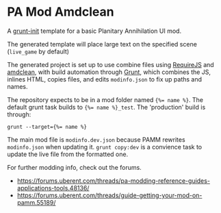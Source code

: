 # PA Mod Amdclean

A [grunt-init](http://gruntjs.com/project-scaffolding) template for a basic Planitary Annihilation UI mod.

The generated template will place large text on the specified scene (`live_game` by default)

The generated project is set up to use combine files using [RequireJS](http://requirejs.org/) and [amdclean](https://github.com/gfranko/amdclean), with build automation through [Grunt](http://gruntjs.com/), which combines the JS, inlines HTML, copies files, and edits `modinfo.json` to fix up paths and names.

The repository expects to be in a mod folder named `{%= name %}`.  The default grunt task builds to `{%= name %}_test`.  The 'production' build is through:

    grunt --target={%= name %}

The main mod file is `modinfo.dev.json` because PAMM rewrites `modinfo.json` when updating it.  `grunt copy:dev` is a convience task to update the live file from the formatted one.

For further modding info, check out the forums.

- https://forums.uberent.com/threads/pa-modding-reference-guides-applications-tools.48136/
- https://forums.uberent.com/threads/guide-getting-your-mod-on-pamm.55189/

